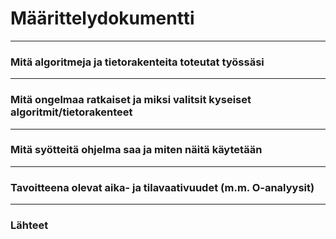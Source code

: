# Määrittelydokumentti
---
### Mitä algoritmeja ja tietorakenteita toteutat työssäsi
---
### Mitä ongelmaa ratkaiset ja miksi valitsit kyseiset algoritmit/tietorakenteet
---
### Mitä syötteitä ohjelma saa ja miten näitä käytetään
---
### Tavoitteena olevat aika- ja tilavaativuudet (m.m. O-analyysit)
---
### Lähteet
